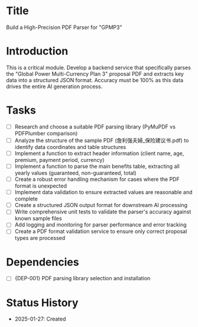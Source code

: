 # Title
Build a High-Precision PDF Parser for "GPMP3"

# Introduction
This is a critical module. Develop a backend service that specifically parses the "Global Power Multi-Currency Plan 3" proposal PDF and extracts key data into a structured JSON format. Accuracy must be 100% as this data drives the entire AI generation process.

# Tasks
- [ ] Research and choose a suitable PDF parsing library (PyMuPDF vs PDFPlumber comparison)
- [ ] Analyze the structure of the sample PDF (詹利强夫婦_保险建议书.pdf) to identify data coordinates and table structures
- [ ] Implement a function to extract header information (client name, age, premium, payment period, currency)
- [ ] Implement a function to parse the main benefits table, extracting all yearly values (guaranteed, non-guaranteed, total)
- [ ] Create a robust error handling mechanism for cases where the PDF format is unexpected
- [ ] Implement data validation to ensure extracted values are reasonable and complete
- [ ] Create a structured JSON output format for downstream AI processing
- [ ] Write comprehensive unit tests to validate the parser's accuracy against known sample files
- [ ] Add logging and monitoring for parser performance and error tracking
- [ ] Create a PDF format validation service to ensure only correct proposal types are processed

# Dependencies
- [ ] {DEP-001} PDF parsing library selection and installation

# Status History
- 2025-01-27: Created 